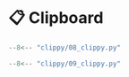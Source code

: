 # 📋 Clipboard

```python title="clippy.py" linenums="1"
--8<-- "clippy/08_clippy.py"
```

```python title="clippy.py" linenums="1"
--8<-- "clippy/09_clippy.py"
```